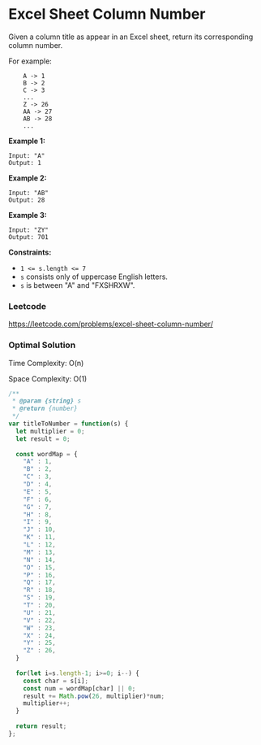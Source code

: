 # Excel Sheet Column Number

Given a column title as appear in an Excel sheet, return its corresponding column number.

For example:

```
    A -> 1
    B -> 2
    C -> 3
    ...
    Z -> 26
    AA -> 27
    AB -> 28 
    ...
```

**Example 1:**

```
Input: "A"
Output: 1
```

**Example 2:**

```
Input: "AB"
Output: 28
```

**Example 3:**

```
Input: "ZY"
Output: 701
```

 

**Constraints:**

- `1 <= s.length <= 7`
- `s` consists only of uppercase English letters.
- `s` is between "A" and "FXSHRXW".



### Leetcode

https://leetcode.com/problems/excel-sheet-column-number/



### Optimal Solution

Time Complexity: O(n)

Space Complexity: O(1)

```js
/**
 * @param {string} s
 * @return {number}
 */
var titleToNumber = function(s) {
  let multiplier = 0;
  let result = 0;
  
  const wordMap = {
    "A" : 1,
    "B" : 2,
    "C" : 3,
    "D" : 4,
    "E" : 5,
    "F" : 6,
    "G" : 7,
    "H" : 8,
    "I" : 9,
    "J" : 10,
    "K" : 11,
    "L" : 12,
    "M" : 13,
    "N" : 14,
    "O" : 15,
    "P" : 16,
    "Q" : 17,
    "R" : 18,
    "S" : 19,
    "T" : 20,
    "U" : 21,
    "V" : 22,
    "W" : 23,
    "X" : 24,
    "Y" : 25,
    "Z" : 26,
  }
  
  for(let i=s.length-1; i>=0; i--) {
    const char = s[i];
    const num = wordMap[char] || 0;
    result += Math.pow(26, multiplier)*num;
    multiplier++;
  }
  
  return result;
};
```
